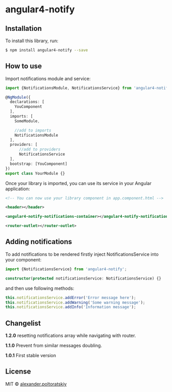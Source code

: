 # angular4-notify

## Installation

To install this library, run:

```bash
$ npm install angular4-notify --save
```

## How to use

Import notifications module and service:

```typescript
import {NotificationsModule, NotificationsService} from 'angular4-notify';

@NgModule({
  declarations: [
    YouComponent
  ],
  imports: [
    SomeModule,

    //add to imports
    NotificationsModule
  ],
  providers: [
      //add to providers
      NotificationsService
  ],
  bootstrap: [YouComponent]
})
export class YourModule {}
```

Once your library is imported, you can use its service in your Angular application:

```xml
<!-- You can now use your library component in app.component.html -->

<header></header>

<angular4-notify-notifications-container></angular4-notify-notifications-container>

<router-outlet></router-outlet>
```

## Adding notifications

To add notifications to be rendered firstly inject NotificationsService into your component:

```typescript
import {NotificationsService} from 'angular4-notify';

constructor(protected notificationsService: NotificationsService) {}
````
and then use following methods:

```typescript
this.notificationsService.addError('Error message here');
this.notificationsService.addWarning('Some warning message');
this.notificationsService.addInfo('Information message');
````

## Changelist

**1.2.0** resetting notifications array while navigating with router.

**1.1.0** Prevent from similar messages doubling.

**1.0.1** First stable version

## License

MIT © [alexander.poltoratskiy](mailto:myownsumm@gmail.com)
